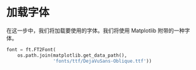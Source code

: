 # 加载字体

在这一步中，我们将加载要使用的字体。我们将使用 Matplotlib 附带的一种字体。

```python
font = ft.FT2Font(
    os.path.join(matplotlib.get_data_path(),
                 'fonts/ttf/DejaVuSans-Oblique.ttf'))
```
